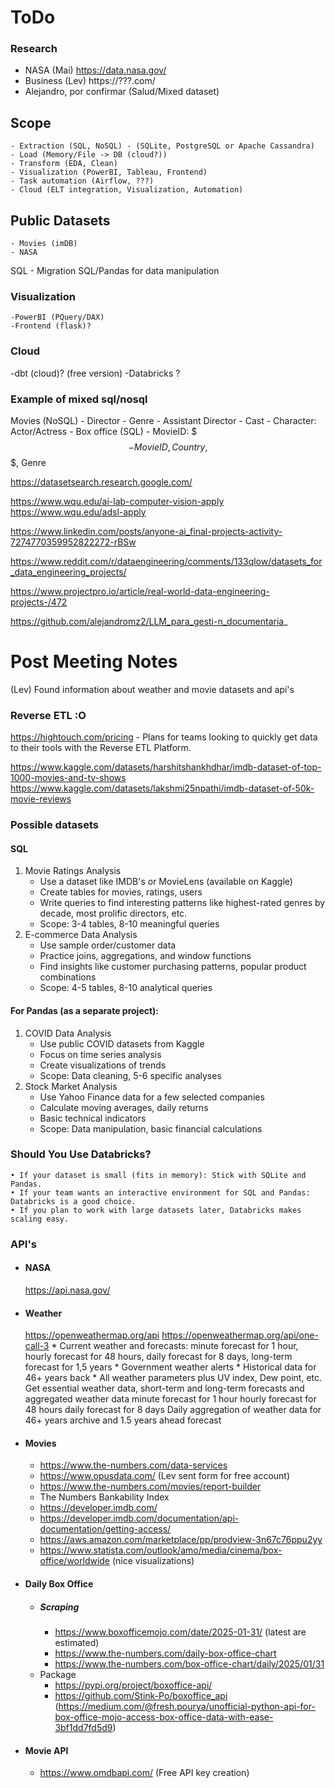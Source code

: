 # ToDo
### Research
- NASA (Mai) https://data.nasa.gov/
- Business (Lev) https://???.com/
- Alejandro, por confirmar (Salud/Mixed dataset)

## Scope
    - Extraction (SQL, NoSQL) - (SQLite, PostgreSQL or Apache Cassandra)
    - Load (Memory/File -> DB (cloud?))
    - Transform (EDA, Clean)
    - Visualization (PowerBI, Tableau, Frontend)
    - Task automation (Airflow, ???)
    - Cloud (ELT integration, Visualization, Automation)

## Public Datasets
    - Movies (imDB)
    - NASA

SQL
    - Migration
SQL/Pandas for data manipulation

### Visualization
    -PowerBI (PQuery/DAX)
    -Frontend (flask)?

### Cloud
-dbt (cloud)? (free version)
-Databricks ?

### Example of mixed sql/nosql
Movies (NoSQL)
    - Director
    - Genre
    - Assistant Director
    - Cast
        - Character: Actor/Actress
        -
Box office (SQL)
    - MovieID: $$$
    - MovieID, Country, $$$, Genre

https://datasetsearch.research.google.com/

https://www.wqu.edu/ai-lab-computer-vision-apply
https://www.wqu.edu/adsl-apply

https://www.linkedin.com/posts/anyone-ai_final-projects-activity-7274770359952822272-rBSw

https://www.reddit.com/r/dataengineering/comments/133qlow/datasets_for_data_engineering_projects/

https://www.projectpro.io/article/real-world-data-engineering-projects-/472

https://github.com/alejandromz2/LLM_para_gesti-n_documentaria_

# Post Meeting Notes
(Lev)
Found information about weather and movie datasets and api's

### Reverse ETL :O
https://hightouch.com/pricing - Plans for teams looking to quickly get data to their tools with the Reverse ETL Platform.

https://www.kaggle.com/datasets/harshitshankhdhar/imdb-dataset-of-top-1000-movies-and-tv-shows
https://www.kaggle.com/datasets/lakshmi25npathi/imdb-dataset-of-50k-movie-reviews

### Possible datasets
#### SQL
1. Movie Ratings Analysis
	* Use a dataset like IMDB's or MovieLens (available on Kaggle)
	* Create tables for movies, ratings, users
	* Write queries to find interesting patterns like highest-rated genres by decade, most prolific directors, etc.
	* Scope: 3-4 tables, 8-10 meaningful queries
2. E-commerce Data Analysis
	* Use sample order/customer data
	* Practice joins, aggregations, and window functions
	* Find insights like customer purchasing patterns, popular product combinations
	* Scope: 4-5 tables, 8-10 analytical queries

####  For Pandas (as a separate project):
1. COVID Data Analysis
	* Use public COVID datasets from Kaggle
	* Focus on time series analysis
	* Create visualizations of trends
	* Scope: Data cleaning, 5-6 specific analyses
2. Stock Market Analysis
	* Use Yahoo Finance data for a few selected companies
	* Calculate moving averages, daily returns
	* Basic technical indicators
	* Scope: Data manipulation, basic financial calculations

### Should You Use Databricks?
    • If your dataset is small (fits in memory): Stick with SQLite and Pandas.
    • If your team wants an interactive environment for SQL and Pandas: Databricks is a good choice.
    • If you plan to work with large datasets later, Databricks makes scaling easy.

### API's
* #### NASA
    https://api.nasa.gov/
* #### Weather
    https://openweathermap.org/api
    https://openweathermap.org/api/one-call-3
        * Current weather and forecasts: minute forecast for 1 hour, hourly forecast for 48 hours, daily forecast for 8 days, long-term forecast for 1,5 years
        * Government weather alerts
        * Historical data for 46+ years back
        * All weather parameters plus UV index, Dew point, etc.
        Get essential weather data, short-term and long-term forecasts and aggregated weather data
            minute forecast for 1 hour
            hourly forecast for 48 hours
            daily forecast for 8 days
            Daily aggregation of weather data for 46+ years archive and 1.5 years ahead forecast
* #### Movies
    * https://www.the-numbers.com/data-services
	* https://www.opusdata.com/ (Lev sent form for free account)
	* https://www.the-numbers.com/movies/report-builder
	* The Numbers Bankability Index
	* https://developer.imdb.com/
	* https://developer.imdb.com/documentation/api-documentation/getting-access/
	* https://aws.amazon.com/marketplace/pp/prodview-3n67c76ppu2yy
	* https://www.statista.com/outlook/amo/media/cinema/box-office/worldwide (nice visualizations)

* #### Daily Box Office
	* ##### Scraping
	    * https://www.boxofficemojo.com/date/2025-01-31/ (latest are estimated)
	    * https://www.the-numbers.com/daily-box-office-chart
	    * https://www.the-numbers.com/box-office-chart/daily/2025/01/31
	* Package
    	* https://pypi.org/project/boxoffice-api/
	    * https://github.com/Stink-Po/boxoffice_api (https://medium.com/@fresh.pourya/unofficial-python-api-for-box-office-mojo-access-box-office-data-with-ease-3bf1dd7fd5d9)


* #### Movie API
    * https://www.omdbapi.com/ (Free API key creation)
